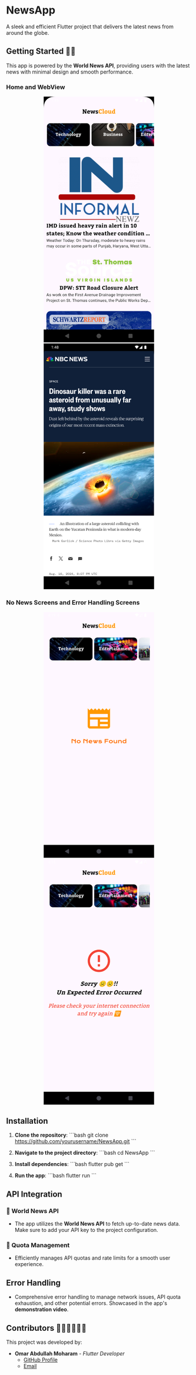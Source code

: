 # **NewsApp**

A sleek and efficient Flutter project that delivers the latest news from around the globe.

## **Getting Started 🩵🏁**

This app is powered by the **World News API**, providing users with the latest news with minimal design and smooth performance.

### Home and WebView  
<p align="center">
  <img src="Screenshot_1725317147.png" alt="Home Screen" width="300">
  <img src="Screenshot_1725317305.png" alt="WebView Screen" width="300">
</p>

### No News Screens and Error Handling Screens
<p align="center">
    <img src="Screenshot_1725196770.png" alt="No News Screen" width="300">
    <img src="Screenshot_1725153534.png" alt="Error Handling Screen" width="300">
</p>

## **Installation**

1. **Clone the repository**:
   \`\`\`bash
   git clone https://github.com/yourusername/NewsApp.git
   \`\`\`

2. **Navigate to the project directory**:
   \`\`\`bash
   cd NewsApp
   \`\`\`

3. **Install dependencies**:
   \`\`\`bash
   flutter pub get
   \`\`\`

4. **Run the app**:
   \`\`\`bash
   flutter run
   \`\`\`

## **API Integration**

### 🔻 World News API
- The app utilizes the **World News API** to fetch up-to-date news data. Make sure to add your API key to the project configuration.

### 🔻 Quota Management
- Efficiently manages API quotas and rate limits for a smooth user experience.

## **Error Handling**

- Comprehensive error handling to manage network issues, API quota exhaustion, and other potential errors. Showcased in the app's **demonstration video**.

## **Contributors 🧑🏻‍🤝‍🧑🏼🤍**

This project was developed by:

- **Omar Abdullah Moharam** - *Flutter Developer*  
  - [GitHub Profile](https://github.com/omarmoharam790)  
  - [Email](mailto:omarmoharam790@gmail.com)
